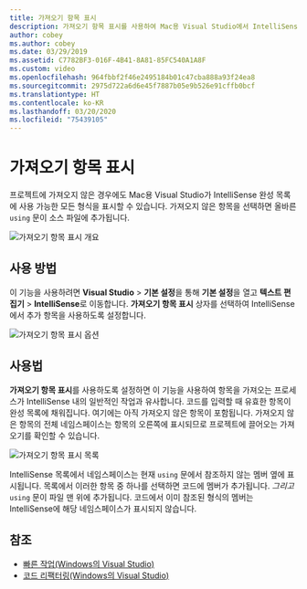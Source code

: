 ```yaml
---
title: 가져오기 항목 표시
description: 가져오기 항목 표시를 사용하여 Mac용 Visual Studio에서 IntelliSense를 확장합니다.
author: cobey
ms.author: cobey
ms.date: 03/29/2019
ms.assetid: C7782BF3-016F-4B41-8A81-85FC540A1A8F
ms.custom: video
ms.openlocfilehash: 964fbbf2f46e2495184b01c47cba888a93f24ea8
ms.sourcegitcommit: 2975d722a6d6e45f7887b05e9b526e91cffb0bcf
ms.translationtype: HT
ms.contentlocale: ko-KR
ms.lasthandoff: 03/20/2020
ms.locfileid: "75439105"
---
```

# <a name="show-import-items"></a>가져오기 항목 표시

프로젝트에 가져오지 않은 경우에도 Mac용 Visual Studio가 IntelliSense 완성 목록에 사용 가능한 모든 형식을 표시할 수 있습니다. 가져오지 않은 항목을 선택하면 올바른 `using` 문이 소스 파일에 추가됩니다.

![가져오기 항목 표시 개요](media/importitems-overview.gif)

## <a name="how-to-enable"></a>사용 방법

이 기능을 사용하려면 **Visual Studio** > **기본 설정**을 통해 **기본 설정**을 열고 **텍스트 편집기** > **IntelliSense**로 이동합니다. **가져오기 항목 표시** 상자를 선택하여 IntelliSense에서 추가 항목을 사용하도록 설정합니다.

![가져오기 항목 표시 옵션](media/show-import-items.png)

## <a name="usage"></a>사용법

**가져오기 항목 표시**를 사용하도록 설정하면 이 기능을 사용하여 항목을 가져오는 프로세스가 IntelliSense 내의 일반적인 작업과 유사합니다. 코드를 입력할 때 유효한 항목이 완성 목록에 채워집니다. 여기에는 아직 가져오지 않은 항목이 포함됩니다. 가져오지 않은 항목의 전체 네임스페이스는 항목의 오른쪽에 표시되므로 프로젝트에 끌어오는 가져오기를 확인할 수 있습니다.

![가져오기 항목 표시 목록](media/show-import-items-list.png)

IntelliSense 목록에서 네임스페이스는 현재 `using` 문에서 참조하지 않는 멤버 옆에 표시됩니다. 목록에서 이러한 항목 중 하나를 선택하면 코드에 멤버가 추가됩니다. _그리고_ `using` 문이 파일 맨 위에 추가됩니다. 코드에서 이미 참조된 형식의 멤버는 IntelliSense에 해당 네임스페이스가 표시되지 않습니다.

## <a name="see-also"></a>참조

- [빠른 작업(Windows의 Visual Studio)](/visualstudio/ide/quick-actions)
- [코드 리팩터링(Windows의 Visual Studio)](/visualstudio/ide/refactoring-in-visual-studio)
